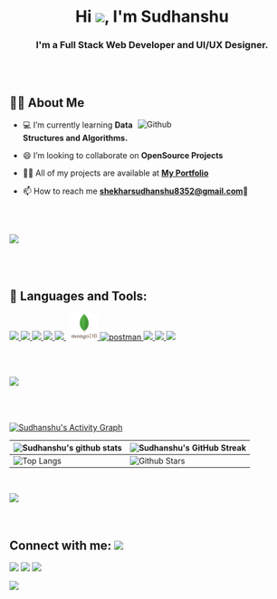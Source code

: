 <h1 align="center">Hi <img src="https://raw.githubusercontent.com/MartinHeinz/MartinHeinz/master/wave.gif" width="30px">, I'm Sudhanshu</h1>
<h3 align="center">I'm a Full Stack Web Developer and UI/UX Designer.</h3>
<br/>
<br/>

<!-- <p align="center"><img src="https://media.giphy.com/media/QaMcXSekUWx7aogAUr/giphy.gif" width="30" />&nbsp;Git profile Trophies</p><br>
<img src="https://github-profile-trophy.vercel.app/?username=kaneki-ken260&theme=dracula&no-bg=true" /> -->

## 🙋‍♂️ About Me

<img width="55%" align="right" alt="Github" src="https://raw.githubusercontent.com/onimur/.github/master/.resources/git-header.svg" />


- 💻 I’m currently learning **Data Structures and Algorithms.**

- 😄 I’m looking to collaborate on **OpenSource Projects**

- 👨‍💻 All of my projects are available at **[My Portfolio](https://portfolio-new-tau-nine.vercel.app/)**

- 📫 How to reach me **shekharsudhanshu8352@gmail.com**📩

<!-- - ⚡ Fun fact **I love to watch series and animes.** -->
<br/>
<br/>
<p align="left">
<a href="https://www.youtube.com/watch?v=dQw4w9WgXcQ"><img src="https://user-images.githubusercontent.com/73097560/115834477-dbab4500-a447-11eb-908a-139a6edaec5c.gif"></a>
</p>
<br/>
<br/>

## 🚀 Languages and Tools:

<p align="left"> 
    <!-- <a href="https://www.figma.com/" target="_blank"> <img src="https://img.icons8.com/color/48/000000/figma--v2.png"/> </a>  -->
    <a href="https://developer.mozilla.org/en-US/docs/Web/JavaScript" target="_blank"> <img src="https://img.icons8.com/color/48/000000/javascript.png"/> </a> 
    <a href="https://www.w3.org/html/" target="_blank"> <img src="https://img.icons8.com/color/48/000000/html-5.png"/> </a> 
    <a href="https://www.w3schools.com/css/" target="_blank"> <img src="https://img.icons8.com/color/48/000000/css3.png"/> </a> 
    <a href="https://getbootstrap.com" target="_blank"> <img src="https://img.icons8.com/color/48/000000/bootstrap.png"/> </a> 
    <a style="padding-right:8px;" href="https://nodejs.org" target="_blank"> <img src="https://img.icons8.com/color/48/000000/nodejs.png"/> </a> 
    <a href="https://www.mongodb.com/" target="_blank"> <img src="https://raw.githubusercontent.com/devicons/devicon/master/icons/mongodb/mongodb-original-wordmark.svg" alt="mongodb" width="48" height="48"/> </a> 
    <a href="https://postman.com" target="_blank"> <img src="https://www.vectorlogo.zone/logos/getpostman/getpostman-icon.svg" alt="postman" width="45" height="45"/> </a>   
    <a href="https://git-scm.com/" target="_blank"> <img src="https://img.icons8.com/color/48/000000/git.png"/> </a> 
    <a href="https://www.cplusplus.com/" target="_blank"> <img src="https://img.icons8.com/color/48/000000/c-plus-plus-logo.png"/> </a> 
    <a href="https://www.cplusplus.com/" target="_blank"> <img src="https://img.icons8.com/color/48/000000/c-programming.png"/></a> 
    
</p>
<br/>
<br/>
<p align="left">
<a  href="https://www.youtube.com/watch?v=dQw4w9WgXcQ"><img src="https://user-images.githubusercontent.com/73097560/115834477-dbab4500-a447-11eb-908a-139a6edaec5c.gif"></a>
</p>
<br/>
<br/>



<a href="https://github.com/shekhar8352/github-readme-activity-graph"><img alt="Sudhanshu's Activity Graph" src="https://activity-graph.herokuapp.com/graph?username=shekhar8352&bg_color=0D1117&color=8A87FF&line=8A87FF&point=FFFFFF&hide_border=true" /></a>

| ![Sudhanshu's github stats](https://github-readme-stats.vercel.app/api?username=shekhar8352&show_icons=true&theme=tokyonight) | ![Sudhanshu's GitHub Streak](https://github-readme-streak-stats.herokuapp.com/?user=shekhar8352&theme=tokyonight)                                                                                                         |
| ---------------------------------------------------------------------------------------------------------------------------- | ------------------------------------------------------------------------------------------------------------------------------------------------------------------------------------------------------------------------ |
| ![Top Langs](https://github-readme-stats.vercel.app/api/top-langs/?username=shekhar8352&theme=tokyonight)                  | ![Github Stars](https://github-readme-stats.vercel.app/api?username=shekhar8352&show_icons=true&locale=en&count_private=true&hide_rank=true&custom_title=My%20GitHub%20Stats&disable_animations=true&theme=tokyonight) |

<br/>
<p align="left">
<a  href="https://www.youtube.com/watch?v=dQw4w9WgXcQ"><img src="https://user-images.githubusercontent.com/73097560/115834477-dbab4500-a447-11eb-908a-139a6edaec5c.gif"></a>
</p>
<br/>

## Connect with me: <img src='https://raw.githubusercontent.com/ShahriarShafin/ShahriarShafin/main/Assets/handshake.gif' width="100px">
<p align="left">

<a href = "https://www.linkedin.com/in/sudhanshu-shekhar-631683204/?lipi=urn%3Ali%3Apage%3Ad_flagship3_profile_view_base_contact_details%3B07brUxOhSsarDPUcGFa%2F1Q%3D%3D"><img src="https://img.icons8.com/fluent/48/000000/linkedin.png"/></a>
<a href = "https://twitter.com/Sudhans96022502"><img src="https://img.icons8.com/fluent/48/000000/twitter.png"/></a>
<a href = "https://www.instagram.com/sudhanshu_8352?igsh=dmtuN3ljaXJpYjBh"><img src="https://img.icons8.com/fluent/48/000000/instagram-new.png"/></a>

</p>

<!-- ## ❤ Views and Followers -->
<a href="https://github.com/shekhar8352/github-profile-views-counter">
    <img src="https://komarev.com/ghpvc/?username=kaneki-ken260">
</a>


<!-- <a href="https://github.com/kaneki-ken260?tab=followers"><img src="https://img.shields.io/github/followers/kaneki-ken260?label=Followers&style=social" alt="GitHub Badge"></a>  -->

